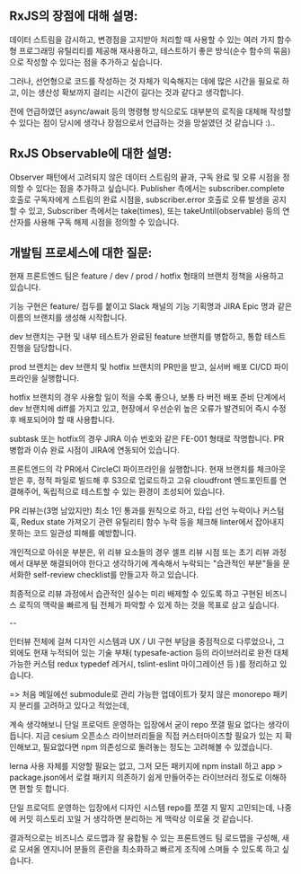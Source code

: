 
## RxJS의 장점에 대해 설명:

데이터 스트림을 감시하고, 변경점을 고지받아 처리할 때 사용할 수 있는 여러 가지 함수형 프로그래밍 유틸리티를 제공해
재사용하고, 테스트하기 좋은 방식(순수 함수의 묶음)으로 작성할 수 있다는 점을 추가하고 싶습니다.

그러나, 선언형으로 코드를 작성하는 것 자체가 익숙해지는 데에 많은 시간을 필요로 하고,
이는 생산성 확보까지 걸리는 시간이 길다는 것과 같다고 생각합니다.

전에 언급하였던 async/await 등의 명령형 방식으로도 대부분의 로직을 대체해 작성할 수 있다는 점이 당시에 생각나 장점으로서 언급하는 것을 망설였던 것 같습니다 :)..

## RxJS Observable에 대한 설명:

Observer 패턴에서 고려되지 않은 데이터 스트림의 끝과, 구독 완료 및 오류 시점을 정의할 수 있다는 점을 추가하고 싶습니다.
Publisher 측에서는 subscriber.complete 호출로 구독자에게 스트림의 완료 시점을, subscriber.error 호출로 오류 발생을 공지할 수 있고,
Subscriber 측에서는 take(times), 또는 takeUntil(observable) 등의 연산자를 사용해 구독 해제 시점을 정의할 수 있습니다.

## 개발팀 프로세스에 대한 질문:

현재 프론트엔드 팀은 feature / dev / prod / hotfix 형태의 브랜치 정책을 사용하고 있습니다.

기능 구현은 feature/ 접두를 붙이고
Slack 채널의 기능 기획명과 JIRA Epic 명과 같은 이름의 브랜치를 생성해 시작합니다.

dev 브랜치는 구현 및 내부 테스트가 완료된 feature 브랜치를 병합하고, 통합 테스트 진행을 담당합니다.

prod 브랜치는 dev 브랜치 및 hotfix 브랜치의 PR만을 받고, 실서버 배포 CI/CD 파이프라인을 실행합니다.

hotfix 브랜치의 경우 사용할 일이 적을 수록 좋으나,
보통 타 버전 배포 준비 단계에서 dev 브랜치에 diff를 가지고 있고,
현장에서 우선순위 높은 오류가 발견되어 즉시 수정 후 배포되어야 할 때 사용합니다.

subtask 또는 hotfix의 경우 JIRA 이슈 번호와 같은 FE-001 형태로 작명합니다.
PR 병합과 이슈 완료 시점이 JIRA에 연동되어 있습니다.

프론트엔드의 각 PR에서 CircleCI 파이프라인을 실행합니다.
현재 브랜치를 체크아웃받은 후, 정적 파일로 빌드해 후 S3으로 업로드하고 고유 cloudfront 엔드포인트를 연결해주어, 독립적으로 테스트할 수 있는 환경이 조성되어 있습니다.

PR 리뷰는(3명 남았지만) 최소 1인 통과를 원칙으로 하고, 타입 선언 누락이나 커스텀 훅, Redux state 가져오기 관련 유틸리티 함수 누락 등을 체크해
linter에서 잡아내지 못하는 코드 일관성 피해를 예방합니다.

개인적으로 아쉬운 부분은,
위 리뷰 요소들의 경우 셀프 리뷰 시점 또는 초기 리뷰 과정에서 대부분 해결되어야 한다고 생각하기에
계속해서 누락되는 "습관적인 부분"들을 문서화한 self-review checklist를 만들고자 하고 있습니다.
 
최종적으로 리뷰 과정에서 습관적인 실수는 미리 배제할 수 있도록 하고
구현된 비즈니스 로직의 맥락을 빠르게 팀 전체가 파악할 수 있게 하는 것을 목표로 삼고 싶습니다.

--

인터뷰 전체에 걸쳐 디자인 시스템과 UX / UI 구현 부담을 중점적으로 다루었으나,
그 외에도 현재 누적되어 있는 기술 부채(
  typesafe-action 등의 라이브러리로 완전 대체 가능한 커스텀 redux typedef 레거시,
  tslint-eslint 마이그레이션 등
)를 정리하고 있습니다.

=> 처음 메일에선 submodule로 관리 가능한 업데이트가 잦지 않은 monorepo 패키지 분리를 고려하고 있다고 적었는데,

계속 생각해보니 단일 프로덕트 운영하는 입장에서 굳이 repo 쪼갤 필요 없다는 생각이 듭니다.
지금 cesium 오픈소스 라이브러리들을 직접 커스터마이즈할 필요가 있는 지 확인해보고, 필요없다면 npm 의존성으로 돌려놓는 정도는 고려해볼 수 있겠습니다.

lerna 사용 자체를 지양할 필요는 없고,
그저 모든 패키지에 npm install 하고 app > package.json에서 로컬 패키지 의존하기 쉽게 만들어주는 라이브러리 정도로 이해하면 편할 듯 합니다.

단일 프로덕트 운영하는 입장에서 디자인 시스템 repo를 쪼갤 지 말지 고민되는데, 나중에 커밋 히스토리 꼬일 거 생각하면 분리하는 게 맥락상 이로울 것 같습니다.

결과적으로는 비즈니스 로드맵과 잘 융합될 수 있는 프론트엔드 팀 로드맵을 구성해,
새로 모셔올 엔지니어 분들의 혼란을 최소화하고 빠르게 조직에 스며들 수 있도록 하고 싶습니다.
